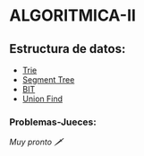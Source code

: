 # ALGORITMICA-II
## Estructura de datos:

- [Trie](Trie)
- [Segment Tree](Segment_tree)
- [BIT](BIT)
- [Union Find](Union_find)

### Problemas-Jueces:
_Muy pronto 🗡️_
